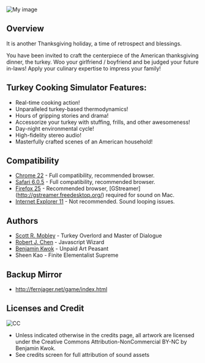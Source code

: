 ![My image](https://raw.github.com/fernjager/game-off-2013/formula/Main-Screen-MockupV11-24.png)

## Overview

It is another Thanksgiving holiday, a time of retrospect and blessings.

You have been invited to craft the centerpiece of the American thanksgiving dinner, the turkey. Woo your girlfriend / boyfriend and be judged your future in-laws! Apply your culinary expertise to impress your family!

## Turkey Cooking Simulator Features:
* Real-time cooking action!
* Unparalleled turkey-based thermodynamics!
* Hours of gripping stories and drama!
* Accessorize your turkey with stuffing, frills, and other awesomeness!
* Day-night environmental cycle!
* High-fidelity stereo audio!
* Masterfully crafted scenes of an American household!

## Compatibility
* [Chrome 22](https://www.google.com/intl/en/chrome/) - Full compatibility, recommended browser.
* [Safari 6.0.5](http://www.apple.com/safari/) - Full compatibility, recommended browser.
* [Firefox 25](http://www.mozilla.org/en-US/firefox/new/) - Recommended browser, [GStreamer] (http://gstreamer.freedesktop.org/) required for sound on Mac.
* [Internet Explorer 11](http://windows.microsoft.com/en-us/internet-explorer/download-ie) - Not recommended. Sound looping issues.

## Authors

* [Scott R. Mobley](http://www.linkedin.com/in/mobleyscott) - Turkey Overlord and Master of Dialogue
* [Robert J. Chen](http://fernjager.net) - Javascript Wizard
* [Benjamin Kwok](mailto:tengen1112@gmail.com) - Unpaid Art Peasant
* Sheen Kao -  Finite Elementalist Supreme

## Backup Mirror
* http://fernjager.net/game/index.html

## Licenses and Credit
![CC](http://i.creativecommons.org/l/by-nc/3.0/88x31.png) 

* Unless indicated otherwise in the credits page, all artwork are licensed under the Creative Commons Attribution-NonCommercial BY-NC by Benjamin Kwok.
* See credits screen for full attribution of sound assets


